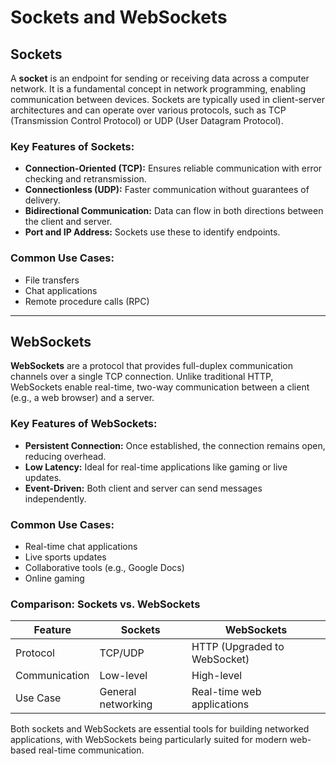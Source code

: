 # Sockets and WebSockets

## Sockets
A **socket** is an endpoint for sending or receiving data across a computer network. It is a fundamental concept in network programming, enabling communication between devices. Sockets are typically used in client-server architectures and can operate over various protocols, such as TCP (Transmission Control Protocol) or UDP (User Datagram Protocol).

### Key Features of Sockets:
- **Connection-Oriented (TCP):** Ensures reliable communication with error checking and retransmission.
- **Connectionless (UDP):** Faster communication without guarantees of delivery.
- **Bidirectional Communication:** Data can flow in both directions between the client and server.
- **Port and IP Address:** Sockets use these to identify endpoints.

### Common Use Cases:
- File transfers
- Chat applications
- Remote procedure calls (RPC)

---

## WebSockets
**WebSockets** are a protocol that provides full-duplex communication channels over a single TCP connection. Unlike traditional HTTP, WebSockets enable real-time, two-way communication between a client (e.g., a web browser) and a server.

### Key Features of WebSockets:
- **Persistent Connection:** Once established, the connection remains open, reducing overhead.
- **Low Latency:** Ideal for real-time applications like gaming or live updates.
- **Event-Driven:** Both client and server can send messages independently.

### Common Use Cases:
- Real-time chat applications
- Live sports updates
- Collaborative tools (e.g., Google Docs)
- Online gaming

### Comparison: Sockets vs. WebSockets
| Feature          | Sockets                     | WebSockets                  |
|------------------|-----------------------------|-----------------------------|
| Protocol         | TCP/UDP                     | HTTP (Upgraded to WebSocket)|
| Communication    | Low-level                   | High-level                  |
| Use Case         | General networking          | Real-time web applications  |

Both sockets and WebSockets are essential tools for building networked applications, with WebSockets being particularly suited for modern web-based real-time communication.
